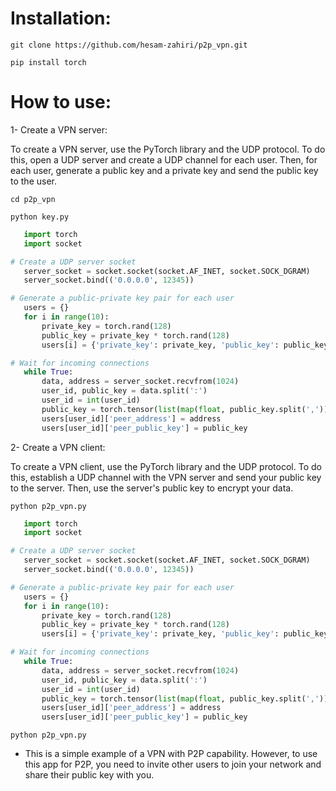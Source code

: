 # Installation:

```
git clone https://github.com/hesam-zahiri/p2p_vpn.git
```
```
pip install torch
````
# How to use:

1- Create a VPN server:

To create a VPN server, use the PyTorch library and the UDP protocol. To do this, open a UDP server and create a UDP channel for each user. Then, for each user, generate a public key and a private key and send the public key to the user.
```
cd p2p_vpn
```
```
python key.py
```

```python
   import torch
   import socket

# Create a UDP server socket
   server_socket = socket.socket(socket.AF_INET, socket.SOCK_DGRAM)
   server_socket.bind(('0.0.0.0', 12345))

# Generate a public-private key pair for each user
   users = {}
   for i in range(10):
       private_key = torch.rand(128)
       public_key = private_key * torch.rand(128)
       users[i] = {'private_key': private_key, 'public_key': public_key}

# Wait for incoming connections
   while True:
       data, address = server_socket.recvfrom(1024)
       user_id, public_key = data.split(':')
       user_id = int(user_id)
       public_key = torch.tensor(list(map(float, public_key.split(','))))
       users[user_id]['peer_address'] = address
       users[user_id]['peer_public_key'] = public_key
```
2- Create a VPN client:

To create a VPN client, use the PyTorch library and the UDP protocol. To do this, establish a UDP channel with the VPN server and send your public key to the server. Then, use the server's public key to encrypt your data.

```
python p2p_vpn.py
```

```python
   import torch
   import socket

# Create a UDP server socket
   server_socket = socket.socket(socket.AF_INET, socket.SOCK_DGRAM)
   server_socket.bind(('0.0.0.0', 12345))

# Generate a public-private key pair for each user
   users = {}
   for i in range(10):
       private_key = torch.rand(128)
       public_key = private_key * torch.rand(128)
       users[i] = {'private_key': private_key, 'public_key': public_key}

# Wait for incoming connections
   while True:
       data, address = server_socket.recvfrom(1024)
       user_id, public_key = data.split(':')
       user_id = int(user_id)
       public_key = torch.tensor(list(map(float, public_key.split(','))))
       users[user_id]['peer_address'] = address
       users[user_id]['peer_public_key'] = public_key
```
```
python p2p_vpn.py
```
- This is a simple example of a VPN with P2P capability. However, to use this app for P2P, you need to invite other users to join your network and share their public key with you.
